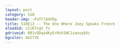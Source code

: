 ```yaml
---
layout: post 
category: S10 
header-img: -PaTtl6XVOg 
title: S10E13 -- The One Where Joey Speaks French 
oloadid: cIiK7zgV_fs 
gdriveid: 0B1vQDqa4KyErRzh1WC1zanoybXc 
bgcolor: A4273E
--- 
```

<!--more--> 
